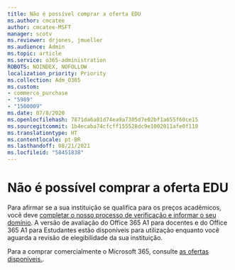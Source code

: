 ```yaml
---
title: Não é possível comprar a oferta EDU
ms.author: cmcatee
author: cmcatee-MSFT
manager: scotv
ms.reviewer: drjones, jmueller
ms.audience: Admin
ms.topic: article
ms.service: o365-administration
ROBOTS: NOINDEX, NOFOLLOW
localization_priority: Priority
ms.collection: Adm_O365
ms.custom:
- commerce_purchase
- "5989"
- "1500009"
ms.date: 07/8/2020
ms.openlocfilehash: 7871da6a81d74ea9a7305d7e02bf1a655f60ce15
ms.sourcegitcommit: 1b4ecaba74cfcff155528dc9e1002011afe0f110
ms.translationtype: HT
ms.contentlocale: pt-BR
ms.lasthandoff: 08/21/2021
ms.locfileid: "58451838"
---
```

# <a name="unable-to-purchase-edu-offer"></a>Não é possível comprar a oferta EDU

Para afirmar se a sua instituição se qualifica para os preços acadêmicos, você deve [completar o nosso processo de verificação e informar o seu domínio](https://admin.microsoft.com/Adminportal#/Domains/SOWizard). A versão de avaliação do Office 365 A1 para docentes e do Office 365 A1 para Estudantes estão disponíveis para utilização enquanto você aguarda a revisão de elegibilidade da sua instituição.

Para a comprar comercialmente o Microsoft 365, consulte [as ofertas disponíveis.](https://go.microsoft.com/fwlink/p/?linkid=868433).